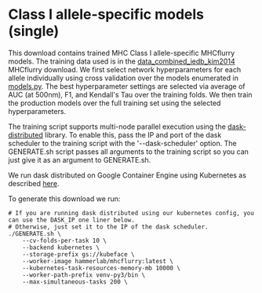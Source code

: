# Class I allele-specific models (single)

This download contains trained MHC Class I allele-specific MHCflurry models. The training data used is in the [data_combined_iedb_kim2014](../data_combined_iedb_kim2014) MHCflurry download. We first select network hyperparameters for each allele individually using cross validation over the models enumerated in [models.py](models.py). The best hyperparameter settings are selected via average of AUC (at 500nm), F1, and Kendall's Tau over the training folds. We then train the production models over the full training set using the selected hyperparameters.

The training script supports multi-node parallel execution using the [dask-distributed](https://distributed.readthedocs.io/en/latest/) library. To enable this, pass the IP and port of the dask scheduler to the training script with the '--dask-scheduler' option. The GENERATE.sh script passes all arguments to the training script so you can just give it as an argument to GENERATE.sh.

We run dask distributed on Google Container Engine using Kubernetes as described [here](https://github.com/hammerlab/dask-distributed-on-kubernetes).

To generate this download we run:

```
# If you are running dask distributed using our kubernetes config, you can use the DASK_IP one liner below.
# Otherwise, just set it to the IP of the dask scheduler.
./GENERATE.sh \
    --cv-folds-per-task 10 \
    --backend kubernetes \
    --storage-prefix gs://kubeface \
    --worker-image hammerlab/mhcflurry:latest \
    --kubernetes-task-resources-memory-mb 10000 \
    --worker-path-prefix venv-py3/bin \
    --max-simultaneous-tasks 200 \

```
